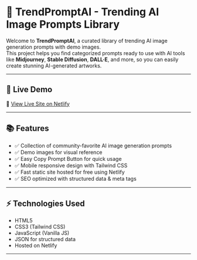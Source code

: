 # 🌟 TrendPromptAI - Trending AI Image Prompts Library

Welcome to **TrendPromptAI**, a curated library of trending AI image generation prompts with demo images.  
This project helps you find categorized prompts ready to use with AI tools like **Midjourney**, **Stable Diffusion**, **DALL·E**, and more, so you can easily create stunning AI-generated artworks.

---

## 🚀 Live Demo
🔗 [View Live Site on Netlify](https://trendpromptai.netlify.app/)

---

## 📚 Features
- ✅ Collection of community-favorite AI image generation prompts  
- ✅ Demo images for visual reference  
- ✅ Easy Copy Prompt Button for quick usage  
- ✅ Mobile responsive design with Tailwind CSS  
- ✅ Fast static site hosted for free using Netlify  
- ✅ SEO optimized with structured data & meta tags

---

## ⚡ Technologies Used
- HTML5  
- CSS3 (Tailwind CSS)  
- JavaScript (Vanilla JS)  
- JSON for structured data  
- Hosted on Netlify  

---


